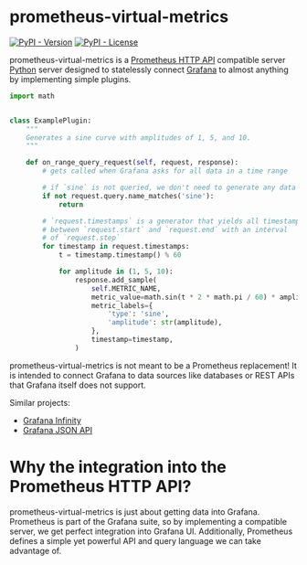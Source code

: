 # prometheus-virtual-metrics

[![PyPI - Version](https://img.shields.io/pypi/v/prometheus-virtual-metrics)](https://pypi.org/project/prometheus-virtual-metrics)
[![PyPI - License](https://img.shields.io/pypi/l/prometheus-virtual-metrics)](https://github.com/fscherf/prometheus-virtual-metrics/blob/master/LICENSE.txt)

prometheus-virtual-metrics is a [Prometheus HTTP API](https://prometheus.io/docs/prometheus/latest/querying/api/)
compatible server [Python](https://python.org) server designed to statelessly
connect [Grafana](https://grafana.com/) to almost anything by implementing
simple plugins.

```python
import math


class ExamplePlugin:
    """
    Generates a sine curve with amplitudes of 1, 5, and 10.
    """

    def on_range_query_request(self, request, response):
        # gets called when Grafana asks for all data in a time range

        # if `sine` is not queried, we don't need to generate any data
        if not request.query.name_matches('sine'):
            return

        # `request.timestamps` is a generator that yields all timestamps
        # between `request.start` and `request.end` with an interval
        # of `request.step`
        for timestamp in request.timestamps:
            t = timestamp.timestamp() % 60

            for amplitude in (1, 5, 10):
                response.add_sample(
                    self.METRIC_NAME,
                    metric_value=math.sin(t * 2 * math.pi / 60) * amplitude,
                    metric_labels={
                        'type': 'sine',
                        'amplitude': str(amplitude),
                    },
                    timestamp=timestamp,
                )
```

prometheus-virtual-metrics is not meant to be a Prometheus replacement! It is
intended to connect Grafana to data sources like databases or REST APIs that
Grafana itself does not support.

Similar projects:

 - [Grafana Infinity](https://grafana.com/grafana/plugins/yesoreyeram-infinity-datasource/)
 - [Grafana JSON API](https://grafana.com/grafana/plugins/marcusolsson-json-datasource/)


# Why the integration into the Prometheus HTTP API?

prometheus-virtual-metrics is just about getting data into Grafana. Prometheus
is part of the Grafana suite, so by implementing a compatible server, we get
perfect integration into Grafana UI. Additionally, Prometheus defines a simple
yet powerful API and query language we can take advantage of.
